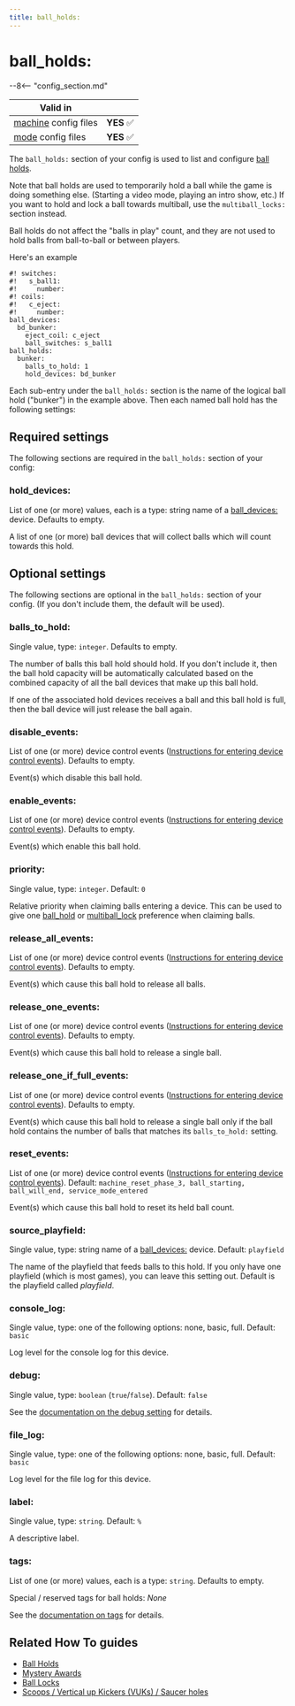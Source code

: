 ```yaml
---
title: ball_holds:
---
```


# ball_holds:


--8<-- "config_section.md"

| Valid in | |
|-----|:----:|
|[machine](instructions/machine_config.md) config files |**YES** :white_check_mark:|
|[mode](instructions/mode_config.md) config files|**YES** :white_check_mark:|

The `ball_holds:` section of your config is used to list and configure
[ball holds](../game_logic/ball_holds.md).

Note that ball holds are used to temporarily hold a ball while the game
is doing something else. (Starting a video mode, playing an intro show,
etc.) If you want to hold and lock a ball towards multiball, use the
`multiball_locks:` section instead.

Ball holds do not affect the "balls in play" count, and they are not
used to hold balls from ball-to-ball or between players.

Here's an example

``` mpf-config
#! switches:
#!   s_ball1:
#!     number:
#! coils:
#!   c_eject:
#!     number:
ball_devices:
  bd_bunker:
    eject_coil: c_eject
    ball_switches: s_ball1
ball_holds:
  bunker:
    balls_to_hold: 1
    hold_devices: bd_bunker
```

Each sub-entry under the `ball_holds:` section is the name of the
logical ball hold ("bunker") in the example above. Then each named
ball hold has the following settings:

## Required settings

The following sections are required in the `ball_holds:` section of your
config:

### hold_devices:

List of one (or more) values, each is a type: string name of a
[ball_devices:](ball_devices.md) device.
Defaults to empty.

A list of one (or more) ball devices that will collect balls which will
count towards this hold.

## Optional settings

The following sections are optional in the `ball_holds:` section of your
config. (If you don't include them, the default will be used).

### balls_to_hold:

Single value, type: `integer`. Defaults to empty.

The number of balls this ball hold should hold. If you don't include
it, then the ball hold capacity will be automatically calculated based
on the combined capacity of all the ball devices that make up this ball
hold.

If one of the associated hold devices receives a ball and this ball hold
is full, then the ball device will just release the ball again.

### disable_events:

List of one (or more) device control events
([Instructions for entering device control events](instructions/device_control_events.md)). Defaults to empty.

Event(s) which disable this ball hold.

### enable_events:

List of one (or more) device control events
([Instructions for entering device control events](instructions/device_control_events.md)). Defaults to empty.

Event(s) which enable this ball hold.

### priority:

Single value, type: `integer`. Default: `0`

Relative priority when claiming balls entering a device. This can be
used to give one [ball_hold](ball_holds.md)
or [multiball_lock](multiball_locks.md)
preference when claiming balls.

### release_all_events:

List of one (or more) device control events
([Instructions for entering device control events](instructions/device_control_events.md)). Defaults to empty.

Event(s) which cause this ball hold to release all balls.

### release_one_events:

List of one (or more) device control events
([Instructions for entering device control events](instructions/device_control_events.md)). Defaults to empty.

Event(s) which cause this ball hold to release a single ball.

### release_one_if_full_events:

List of one (or more) device control events
([Instructions for entering device control events](instructions/device_control_events.md)). Defaults to empty.

Event(s) which cause this ball hold to release a single ball only if the
ball hold contains the number of balls that matches its `balls_to_hold:`
setting.

### reset_events:

List of one (or more) device control events
([Instructions for entering device control events](instructions/device_control_events.md)). Default:
`machine_reset_phase_3, ball_starting, ball_will_end, service_mode_entered`

Event(s) which cause this ball hold to reset its held ball count.

### source_playfield:

Single value, type: string name of a
[ball_devices:](ball_devices.md) device.
Default: `playfield`

The name of the playfield that feeds balls to this hold. If you only
have one playfield (which is most games), you can leave this setting
out. Default is the playfield called *playfield*.

### console_log:

Single value, type: one of the following options: none, basic, full.
Default: `basic`

Log level for the console log for this device.

### debug:

Single value, type: `boolean` (`true`/`false`). Default: `false`

See the
[documentation on the debug setting](instructions/debug.md) for details.

### file_log:

Single value, type: one of the following options: none, basic, full.
Default: `basic`

Log level for the file log for this device.

### label:

Single value, type: `string`. Default: `%`

A descriptive label.

### tags:

List of one (or more) values, each is a type: `string`. Defaults to
empty.

Special / reserved tags for ball holds: *None*

See the
[documentation on tags](instructions/tags.md) for details.

## Related How To guides

* [Ball Holds](../game_logic/ball_holds.md)
* [Mystery Awards](../cookbook/mystery_award.md)
* [Ball Locks](../game_logic/ball_locks.md)
* [Scoops / Vertical up Kickers (VUKs) / Saucer holes](../mechs/scoops.md)
